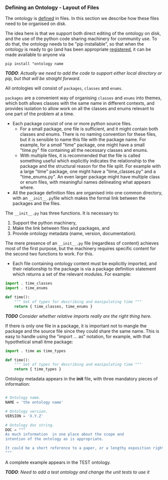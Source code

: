 ### Defining an Ontology - Layout of Files

The ontology is [defined](definitions.md) in files. In this section we describe how these files need to be organised on disk. 

The idea here is that we support both direct editing of the ontology on disk, and the use of the python code sharing machinery for community use. To do that, the ontology needs to be  "pip installable", so that when the ontology is ready to go (and has been appropriate [registered](https://packaging.python.org/tutorials/packaging-projects/#uploading-the-distribution-archives), it can be made available to anyone via

`pip install "ontology name`

*__TODO__: Actually we need to add the code to support either local directory or pip, but that will be straight forward.*

All ontologies will consist of `packages`, `classes` and `enums`.

`packages` are a convenient way of organising `classes`  and `enums` into themes, which both allows classes with the same name in different contexts, and provides isolation to allow work on all the classes and enums relevant to one part of the problem at a time.

* Each package consist of one or more python source files.
	 * For a small package, one  file is sufficient, and it might contain both classes and enums. There is no naming convention for these files, but it is sensible to name this file with the package name. For example, for a _small_ "time" package, one might have a small "time.py" file containing  all the necessary classes  and enums.
	* With multiple files, it is recommended that the file is called something useful which explicitly indicates the relationship to the package and the structural reason for the file split. For example with a large "time" package, one might have a "time\_classes.py" and a "time\_enums.py".  An even larger package might have multiple class or enum files, with meaningful names delineating what appears where.
* All the package definition files are organised into one common  directory, with an `__init__.py`file which makes the formal link between the packages and the files. 

The `__init__.py` has three functions. It is necessary to:

1. Support the python machinery,
2. Make the link between files and packages, and
3. Provide ontology metadata (name, version, documentation).

The mere presence of an `__init__.py` file (regardless of content) achieves most of the first purpose, but the machinery requires specific content for the second two functions to work. For this.

* Each file containing ontology content must be explicitly imported, and their relationship to the package is via a package definition statement which returns a set of the relevant modules. For example:

```python
import . time_classes
import . time_enums

def time():
	""" Set of types for describing and manipulating time """
	return { time_classes, time_enums }
```
*__TODO__ Consider whether relative imports really are the right thing here.*

If there is only one file in a package, it is important not to mangle the package and the source file since they could share the same name. This is easy to handle using the "import ... as" notation, for example, with that hypothetical small itme package:

```python
import . time as time_types

def time():
	""" Set of types for describing and manipulating time """
	return { time_types }
```

Ontology metadata appears in the __init__ file, with three mandatory pieces of information:

```python

# Ontology name.
NAME = 'the ontology name'

# Ontology version.
VERSION = 'X.Y.Z'

# Ontology doc string.
DOC = """ 
As much information  in one place about the scope and
intention of the ontology as is appropriate. 

It could be a short reference to a paper, or a lengthy exposition right here.
"""

```

A complete example appears in the TEST ontology.

*__TODO__: Need to add a test ontology and change the unit tests to use it*



